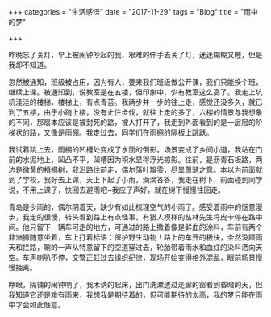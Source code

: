 +++
categories = "生活感悟"
date = "2017-11-29"
tags = "Blog"
title = "雨中的梦"

+++

昨晚忘了关灯，早上被闹钟吵起的我，艰难的伸手去关了灯，迷迷糊糊又睡，但是我却不知道。
<!--more-->
忽然被通知，班级被占用，因为有人，要来我们班级做公开课，我们只能换个班，继续上课。被通知到，说教室是在五楼，但印象中，少有教室这么高了。我走上坑坑洼洼的楼梯，楼梯上，有点青苔。我两步并一步的往上走，感觉还没多久，就已到了五楼，由于小跑上楼，没有止住步伐，就往上走的多了，六楼的情景与我想象的不同，那扇本应该是被封死的路，被人打开了，我走到外面看到的是一层层的阶梯状的路，又像是雨棚。我走过去，同学们在雨棚的隔板上跳跃。

我试着跳上去，雨棚的凹槽处变成了水面的倒影。场景变成了乡间小道，我站在门前的水泥地上，凹凸不平，凹槽因为积水显得浮光掠影。往前，是沥青石板路，两边是微黄的梧桐树，我沿路往前走，偶尔落叶飘零，尽显萧瑟之意。本以为前面就到了学校，我好去上课，天上下起了小雨，滴滴答答，我走在树下，前面碰到同学说，不用上课了，快回去避雨吧~我应了声好，就在树下慢慢往回走。

青岛是少雨的，偶尔阴着天，缺少有如此梳理空气的小雨了。感受着雨中的惬意漫步，我走的很慢，转头看到路上有点怪事，有猎人模样的丛林先生将皮卡停在路中间。他只留下一辆车可走的地方，可通过的路上撒着像是鲜血的涂料，车前有两个非洲狮随意坐着，车上打着标语：保护野生动物！路上的车开的极快，全然没顾雨天和拦路，唰的一声从特意留下的空道穿过去，轮胎带着雨水和血红的染料洒向天空。车声喇叭不停，交警正赶过去组织纪律，现场开始变得格外混乱，眼前场景慢慢抽离。

睁眼，隔铺的闹钟响了，我木讷的起床，出门洗漱透过走廊的窗看到昏暗的天，但我知道它还是难有雨来，我想我是期待着的，但可能期待的太高，我的梦只能在雨中才会如此惬意。
